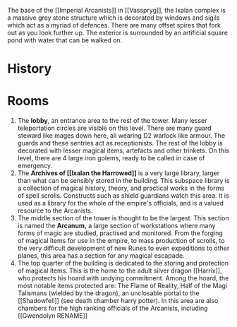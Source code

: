 The base of the [[Imperial Arcanists]] in [[Vasspryg]], the Ixalan complex is a massive grey stone structure  which is decorated by windows and sigils which act as a myriad of defences. There are many offset spires that fork out as you look further up. The exterior is surrounded by an artificial square pond with water that can be walked on.
# History
# Rooms
1. The **lobby**, an entrance area to the rest of the tower. Many lesser teleportation circles are visible on this level. There are many guard steward like mages down here, all wearing D2 warlock like armour. The guards and these sentries act as receptionists. The rest of the lobby is decorated with lesser magical items, artefacts and other trinkets. On this level, there are 4 large iron golems, ready to be called in case of emergency.
2. The **Archives of [[Ixalan the Harrowed]]** is a very large library, larger than what can be sensibly stored in the building. This subspace library is a collection of magical history, theory, and practical works in the forms of spell scrolls. Constructs such as shield guardians watch this area. It is used as a library for the whole of the empire's officials, and is a valued resource to the Arcanists.
3. The middle section of the tower is thought to be the largest. This section is named the **Arcanum,** a large section of workstations where many forms of magic are studied, practised and monitored. From the forging of magical items for use in the empire, to mass production of scrolls, to the very difficult development of new Runes to even expeditions to other planes, this area has a section for any magical escapade.
4. The top quarter of the building is dedicated to the storing and protection of magical items. This is the home to the adult silver dragon [[Harrix]], who protects his hoard with undying commitment. Among the hoard, the most notable items protected are: The Flame of Reality, Half of the Magi Talismans (wielded by the dragon), an unclosable portal to the [[Shadowfell]] (see death chamber harry potter). In this area are also chambers for the high ranking officials of the Arcanists, including [[Gwendolyn RENAME]]